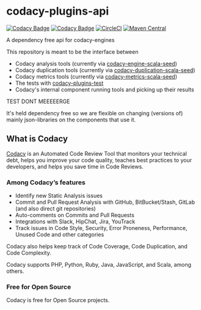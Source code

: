 # codacy-plugins-api

[![Codacy Badge](https://api.codacy.com/project/badge/Grade/23d335c474ce4317ad35b19cb90a1f35)](https://www.codacy.com/app/Codacy/codacy-plugins-api?utm_source=github.com&amp;utm_medium=referral&amp;utm_content=codacy/codacy-plugins-api&amp;utm_campaign=Badge_Grade)
[![Codacy Badge](https://api.codacy.com/project/badge/Coverage/23d335c474ce4317ad35b19cb90a1f35)](https://www.codacy.com/app/Codacy/codacy-plugins-api?utm_source=github.com&utm_medium=referral&utm_content=codacy/codacy-plugins-api&utm_campaign=Badge_Coverage)
[![CircleCI](https://circleci.com/gh/codacy/codacy-plugins-api.svg?style=svg)](https://circleci.com/gh/codacy/codacy-plugins-api)
[![Maven Central](https://maven-badges.herokuapp.com/maven-central/com.codacy/codacy-plugins-api_2.12/badge.svg)](https://maven-badges.herokuapp.com/maven-central/com.codacy/codacy-plugins-api_2.12)

A dependency free api for codacy-engines

This repository is meant to be the interface between

* Codacy analysis tools (currently via [codacy-engine-scala-seed](https://github.com/codacy/codacy-engine-scala-seed))
* Codacy duplication tools (currently via [codacy-duplication-scala-seed](https://github.com/codacy/codacy-duplication-scala-seed))
* Codacy metrics tools (currently via [codacy-metrics-scala-seed](https://github.com/codacy/codacy-metrics-scala-seed))
* The tests with [codacy-plugins-test](https://github.com/codacy/codacy-plugins-test)
* Codacy's internal component running tools and picking up their results


TEST DONT MEEEEERGE


It's held dependency free so we are flexible on changing (versions of) mainly json-libraries on the components that use it.

## What is Codacy

[Codacy](https://www.codacy.com/) is an Automated Code Review Tool that monitors your technical debt, helps you improve your code quality, teaches best practices to your developers, and helps you save time in Code Reviews.

### Among Codacy’s features

* Identify new Static Analysis issues
* Commit and Pull Request Analysis with GitHub, BitBucket/Stash, GitLab (and also direct git repositories)
* Auto-comments on Commits and Pull Requests
* Integrations with Slack, HipChat, Jira, YouTrack
* Track issues in Code Style, Security, Error Proneness, Performance, Unused Code and other categories

Codacy also helps keep track of Code Coverage, Code Duplication, and Code Complexity.

Codacy supports PHP, Python, Ruby, Java, JavaScript, and Scala, among others.

### Free for Open Source

Codacy is free for Open Source projects.
